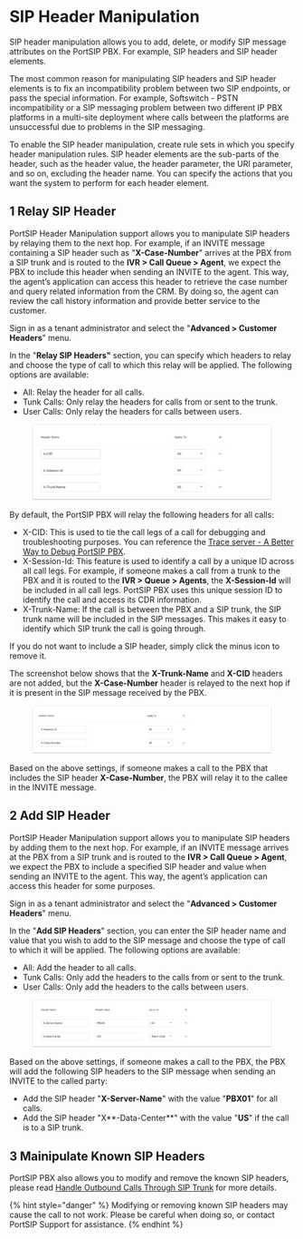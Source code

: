 # SIP Header Manipulation

SIP header manipulation allows you to add, delete, or modify SIP message attributes on the PortSIP PBX. For example, SIP headers and SIP header elements.

The most common reason for manipulating SIP headers and SIP header elements is to fix an incompatibility problem between two SIP endpoints, or pass the special information. For example, Softswitch - PSTN incompatibility or a SIP messaging problem between two different IP PBX platforms in a multi-site deployment where calls between the platforms are unsuccessful due to problems in the SIP messaging.

To enable the SIP header manipulation, create rule sets in which you specify header manipulation rules. SIP header elements are the sub-parts of the header, such as the header value, the header parameter, the URI parameter, and so on, excluding the header name. You can specify the actions that you want the system to perform for each header element.

## 1 Relay SIP Header

PortSIP Header Manipulation support allows you to manipulate SIP headers by relaying them to the next hop. For example, if an INVITE message containing a SIP header such as "**X-Case-Number**" arrives at the PBX from a SIP trunk and is routed to the **IVR > Call Queue > Agent**, we expect the PBX to include this header when sending an INVITE to the agent. This way, the agent’s application can access this header to retrieve the case number and query related information from the CRM. By doing so, the agent can review the call history information and provide better service to the customer.

Sign in as a tenant administrator and select the "**Advanced > Customer Headers**" menu.&#x20;

In the "**Relay SIP Headers"** section, you can specify which headers to relay and choose the type of call to which this relay will be applied. The following options are available:

* All: Relay the header for all calls.
* Tunk Calls: Only relay the headers for calls from or sent to the trunk.
* User Calls: Only relay the headers for calls between users.

<figure><img src="../../.gitbook/assets/relay_headers.png" alt=""><figcaption></figcaption></figure>

By default, the PortSIP PBX will relay the following headers for all calls:

* X-CID: This is used to tie the call legs of a call for debugging and troubleshooting purposes. You can reference the [Trace server - A Better Way to Debug PortSIP PBX](debug-sip-message.md).
* X-Session-Id: This feature is used to identify a call by a unique ID across all call legs. For example, if someone makes a call from a trunk to the PBX and it is routed to the **IVR > Queue > Agents**, the **X-Session-Id** will be included in all call legs. PortSIP PBX uses this unique session ID to identify the call and access its CDR information.
* X-Trunk-Name: If the call is between the PBX and a SIP trunk, the SIP trunk name will be included in the SIP messages. This makes it easy to identify which SIP trunk the call is going through.

If you do not want to include a SIP header, simply click the minus icon to remove it.

The screenshot below shows that the **X-Trunk-Name** and **X-CID** headers are not added, but the **X-Case-Number** header is relayed to the next hop if it is present in the SIP message received by the PBX.

<figure><img src="../../.gitbook/assets/relay_headers_1.png" alt=""><figcaption></figcaption></figure>

Based on the above settings, if someone makes a call to the PBX that includes the SIP header **X-Case-Number**, the PBX will relay it to the callee in the INVITE message.



## 2 Add SIP Header

PortSIP Header Manipulation support allows you to manipulate SIP headers by adding them to the next hop. For example, if an INVITE message arrives at the PBX from a SIP trunk and is routed to the **IVR > Call Queue > Agent**, we expect the PBX to include a specified SIP header and value when sending an INVITE to the agent. This way, the agent’s application can access this header for some purposes.

Sign in as a tenant administrator and select the "**Advanced > Customer Headers**" menu.&#x20;

In the "**Add SIP Headers**" section, you can enter the SIP header name and value that you wish to add to the SIP message and choose the type of call to which it will be applied. The following options are available:

* All: Add the header to all calls.
* Tunk Calls: Only add the headers to the calls from or sent to the trunk.
* User Calls: Only add the headers to the calls between users.

<figure><img src="../../.gitbook/assets/add_headers_1.png" alt=""><figcaption></figcaption></figure>

Based on the above settings, if someone makes a call to the PBX, the PBX will add the following SIP headers to the SIP message when sending an INVITE to the called party:

* Add the SIP header "**X-Server-Name**" with the value "**PBX01**" for all calls.
* Add the SIP header "X**-Data-Center**" with the value "**US**" if the call is to a SIP trunk.

## 3 Mainipulate Known SIP Headers

PortSIP PBX also allows you to modify and remove the known SIP headers, please read [Handle Outbound Calls Through SIP Trunk](7-trunk-management/handle-outbound-calls-through-sip-trunk.md#h.rhrzb9hdve5w) for more details.

{% hint style="danger" %}
Modifying or removing known SIP headers may cause the call to not work. Please be careful when doing so, or contact PortSIP Support for assistance.
{% endhint %}
